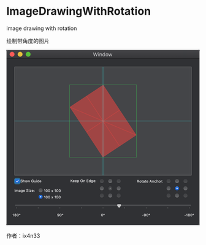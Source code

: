 # ImageDrawingWithRotation
image drawing with rotation

绘制带角度的图片

![image.png](https://github.com/youusername/ImageDrawingWithRotation/blob/master/image.png)

作者：ix4n33



